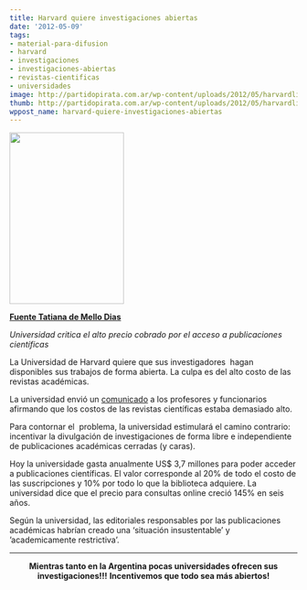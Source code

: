 ```yaml
---
title: Harvard quiere investigaciones abiertas
date: '2012-05-09'
tags:
- material-para-difusion
- harvard
- investigaciones
- investigaciones-abiertas
- revistas-cientificas
- universidades
image: http://partidopirata.com.ar/wp-content/uploads/2012/05/harvardlibrary.jpg
thumb: http://partidopirata.com.ar/wp-content/uploads/2012/05/harvardlibrary-150x150.jpg
wppost_name: harvard-quiere-investigaciones-abiertas
---
```


<a href="http://partidopirata.com.ar/wp-content/uploads/2012/05/harvardlibrary.jpg"><img class="size-medium wp-image-4386" title="harvardlibrary" src="http://partidopirata.com.ar/wp-content/uploads/2012/05/harvardlibrary-200x300.jpg" alt="" width="200" height="300" /></a>


<strong><a href="http://blogs.estadao.com.br/tatiana-dias/harvard-quer-pesquisas-abertas/" target="_blank">Fuente Tatiana de Mello Dias</a></strong>

<em>Universidad critica el alto precio cobrado por el acceso a publicaciones científicas</em>

La Universidad de Harvard quiere que sus investigadores  hagan disponibles sus trabajos de forma abierta. La culpa es del alto costo de las revistas académicas.

La universidad envió un <a href="http://isites.harvard.edu/icb/icb.do?keyword=k77982&amp;tabgroupid=icb.tabgroup143448">comunicado</a> a los profesores y funcionarios afirmando que los costos de las revistas científicas estaba demasiado alto.

Para contornar el  problema, la universidad estimulará el camino contrario: incentivar la divulgación de investigaciones de forma libre e independiente de publicaciones académicas cerradas (y caras).

Hoy la universidade gasta anualmente US$ 3,7 millones para poder acceder a publicaciones científicas. El valor corresponde al 20% de todo el costo de las suscripciones y 10% por todo lo que la biblioteca adquiere. La universidad dice que el precio para consultas online creció 145% en seis años.

Según la universidad, las editoriales responsables por las publicaciones académicas habrían creado una ‘situación insustentable’ y  ’academicamente restrictiva’.

<hr />
<p style="text-align: center;"><strong>Mientras tanto en la Argentina pocas universidades ofrecen sus investigaciones!!!</strong>
<strong> Incentivemos que todo sea más abiertos!</strong></p>
